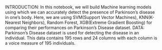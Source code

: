 INTRODUCTION:
In this notebook, we will build Machine learning models using which we can accurately detect the presence of Parkinson’s disease in one’s body. Here, we are using SVM(Support Vector Machines),  KNN(K- Nearest Neighbors), Random Forest, XGB(Extreme Gradient Boosting) for comparing their performances on Parkinson’s Disease dataset. 
DATA:
Parkinson’s Disease dataset is used for detecting the disease in an individual. This data contains 195 rows and 24 columns with each column is a voice measure of 195 individuals.
